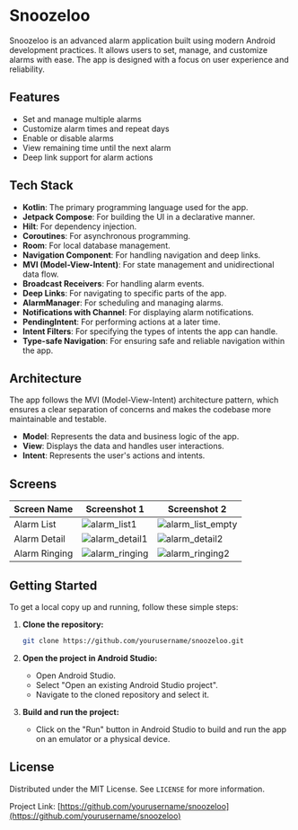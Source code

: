 # Snoozeloo

Snoozeloo is an advanced alarm application built using modern Android development practices. It allows users to set, manage, and customize alarms with ease. The app is designed with a focus on user experience and reliability.

## Features

- Set and manage multiple alarms
- Customize alarm times and repeat days
- Enable or disable alarms
- View remaining time until the next alarm
- Deep link support for alarm actions

## Tech Stack

- **Kotlin**: The primary programming language used for the app.
- **Jetpack Compose**: For building the UI in a declarative manner.
- **Hilt**: For dependency injection.
- **Coroutines**: For asynchronous programming.
- **Room**: For local database management.
- **Navigation Component**: For handling navigation and deep links.
- **MVI (Model-View-Intent)**: For state management and unidirectional data flow.
- **Broadcast Receivers**: For handling alarm events.
- **Deep Links**: For navigating to specific parts of the app.
- **AlarmManager**: For scheduling and managing alarms.
- **Notifications with Channel**: For displaying alarm notifications.
- **PendingIntent**: For performing actions at a later time.
- **Intent Filters**: For specifying the types of intents the app can handle.
- **Type-safe Navigation**: For ensuring safe and reliable navigation within the app.

## Architecture

The app follows the MVI (Model-View-Intent) architecture pattern, which ensures a clear separation of concerns and makes the codebase more maintainable and testable.

- **Model**: Represents the data and business logic of the app.
- **View**: Displays the data and handles user interactions.
- **Intent**: Represents the user's actions and intents.

## Screens

| Screen Name         | Screenshot 1 | Screenshot 2 |
|---------------------|--------------|--------------|
| Alarm List          |  ![alarm_list1](https://github.com/user-attachments/assets/88c583db-0cbe-4365-a01f-f4b0377b1368) | ![alarm_list_empty](https://github.com/user-attachments/assets/17db8e6f-abd9-45ac-ad62-add3f2ce9ee6)
| Alarm Detail        | ![alarm_detail1](https://github.com/user-attachments/assets/037d99a8-a24d-4997-99b7-e503934dc37a) | ![alarm_detail2](https://github.com/user-attachments/assets/5242ebea-bc2d-4141-b80d-342be51fe215)|
| Alarm Ringing       |  ![alarm_ringing](https://github.com/user-attachments/assets/bc4ec7e6-d67f-4606-8874-59f13c2aad82) | ![alarm_ringing2](https://github.com/user-attachments/assets/3659c08b-f58b-44e9-b3a4-918533006a3f)

## Getting Started

To get a local copy up and running, follow these simple steps:

1. **Clone the repository:**
    ```sh
    git clone https://github.com/yourusername/snoozeloo.git
    ```

2. **Open the project in Android Studio:**
    - Open Android Studio.
    - Select "Open an existing Android Studio project".
    - Navigate to the cloned repository and select it.

3. **Build and run the project:**
    - Click on the "Run" button in Android Studio to build and run the app on an emulator or a physical device.


## License

Distributed under the MIT License. See `LICENSE` for more information.

Project Link: [https://github.com/yourusername/snoozeloo](https://github.com/yourusername/snoozeloo)
